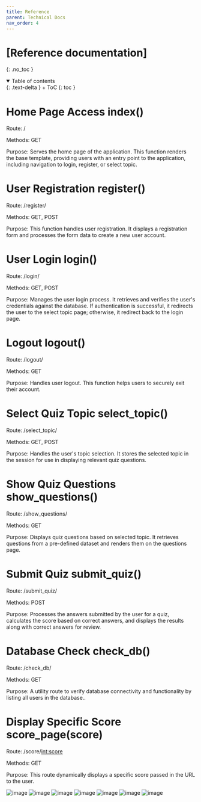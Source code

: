 ```yaml
---
title: Reference
parent: Technical Docs
nav_order: 4
---
```



# [Reference documentation]
{: .no_toc }



<details open markdown="block">
{: .text-delta }
<summary>Table of contents</summary>
+ ToC
{: toc }
</details>


# Home Page Access index()

Route: /

Methods: GET

Purpose: 
Serves the home page of the application. This function renders the base template, providing users with an entry point to the application, including navigation to login, register, or select topic.



# User Registration  register()

Route: /register/

Methods: GET, POST

Purpose: 
This function handles user registration. It displays a registration form and processes the form data to create a new user account.

# User Login login()

Route: /login/

Methods: GET, POST

Purpose: 
Manages the user login process. It retrieves and verifies the user's credentials against the database. If authentication is successful, it redirects the user to the select topic page; otherwise, it redirect back to the login page.

# Logout logout()

Route: /logout/

Methods: GET

Purpose:
Handles user logout. This function helps users to securely exit their account.


# Select Quiz Topic select_topic()

Route: /select_topic/

Methods: GET, POST

Purpose: 
Handles the user's topic selection. It stores the selected topic in the session for use in displaying relevant quiz questions.


# Show Quiz Questions show_questions()

Route: /show_questions/

Methods: GET

Purpose: 
Displays quiz questions based on selected topic. It retrieves questions from a pre-defined dataset and renders them on the questions page.


# Submit Quiz submit_quiz()

Route: /submit_quiz/

Methods: POST

Purpose:
Processes the answers submitted by the user for a quiz, calculates the score based on correct answers, and displays the results along with correct answers for review.


# Database Check check_db()

Route: /check_db/

Methods: GET

Purpose: 
A utility route to verify database connectivity and functionality by listing all users in the database..




# Display Specific Score   score_page(score)

Route: /score/<int:score>

Methods: GET

Purpose:
This route dynamically displays a specific score passed in the URL to the user. 






![image](https://github.com/elifgidis/projekt/assets/154848427/3debfb75-e5fb-48ee-9b56-78859a80f086)
![image](https://github.com/elifgidis/projekt/assets/154848427/44533ff9-0d7e-4a19-abcd-0694f5f29d7d)
![image](https://github.com/elifgidis/projekt/assets/154848427/efabb914-1eeb-4397-b455-cea445a72070)
![image](https://github.com/elifgidis/projekt/assets/154848427/534454ea-7124-40d4-9c0e-b34fdeb09330)
![image](https://github.com/elifgidis/projekt/assets/154848427/523b935e-8bf3-42b2-a4da-739a3b84f7fb)
![image](https://github.com/elifgidis/projekt/assets/154848427/38c16c21-581e-4e2c-b595-ed58d7924a65)
![image](https://github.com/elifgidis/projekt/assets/154848427/a7b3565b-bf17-439a-b0e7-b48a6d563b6a)













